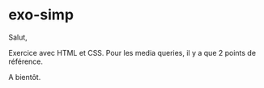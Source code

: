 # exo-simp

Salut, 

Exercice avec HTML et CSS.
Pour les media queries, il y a que 2 points de référence.

A bientôt.
